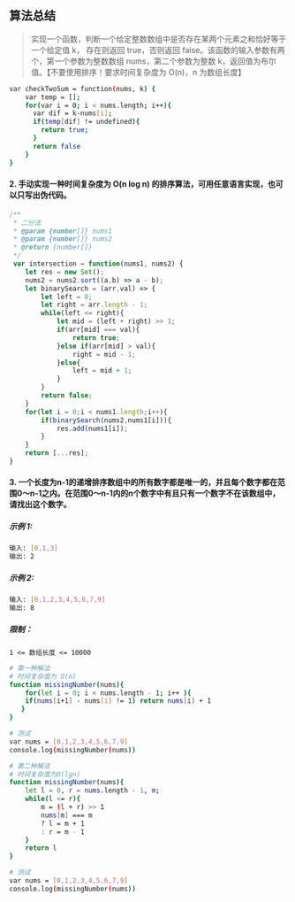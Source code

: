 ## 算法总结

>实现一个函数，判断一个给定整数数组中是否存在某两个元素之和恰好等于一个给定值 k，
 存在则返回 true，否则返回 false。该函数的输入参数有两个，第一个参数为整数数组 nums，第二个参数为整数 k，返回值为布尔值。【不要使用排序！要求时间复杂度为 O(n)，n 为数组长度】

```sh
var checkTwoSum = function(nums, k) {
    var temp = [];
    for(var i = 0; i < nums.length; i++){
      var dif = k-nums[i];
      if(temp[dif] != undefined){
        return true;
      }
      return false
    }
}
```
#### 2. 手动实现一种时间复杂度为 O(n log n) 的排序算法，可用任意语言实现，也可以只写出伪代码。

```javascript
/**
 * 二分法
 * @param {number[]} nums1
 * @param {number[]} nums2
 * @return {number[]}
 */
 var intersection = function(nums1, nums2) {
    let res = new Set();
    nums2 = nums2.sort((a,b) => a - b);
    let binarySearch = (arr,val) => {
        let left = 0;
        let right = arr.length - 1;
        while(left <= right){
            let mid = (left + right) >> 1;
            if(arr[mid] === val){
                return true;
            }else if(arr[mid] > val){
                right = mid - 1;
            }else{
                left = mid + 1;
            }
        }
        return false;
    }
    for(let i = 0;i < nums1.length;i++){
        if(binarySearch(nums2,nums1[i])){
            res.add(nums1[i]);
        }
    }
    return [...res];
}
```

#### 3. 一个长度为n-1的递增排序数组中的所有数字都是唯一的，并且每个数字都在范围0～n-1之内。在范围0～n-1内的n个数字中有且只有一个数字不在该数组中，请找出这个数字。

##### 示例 1:
```sh
输入: [0,1,3]
输出: 2
```

##### 示例 2:
```sh
输入: [0,1,2,3,4,5,6,7,9]
输出: 8
```

##### 限制：

`1 <= 数组长度 <= 10000`


```sh
# 第一种解法
# 时间复杂度为 O(n)
function missingNumber(nums){
	for(let i = 0; i < nums.length - 1; i++ ){
    if(nums[i+1] - nums[i] != 1) return nums[i] + 1
   }
}

# 测试
var nums = [0,1,2,3,4,5,6,7,9]
console.log(missingNumber(nums))
```

```sh
# 第二种解法
# 时间复杂度为O(lgn)
function missingNumber(nums){
	let l = 0, r = nums.length - 1, m;
	while(l <= r){
        m = (l + r) >> 1
        nums[m] === m 
        ? l = m + 1
        : r = m - 1
	}
	return l
}

# 测试
var nums = [0,1,2,3,4,5,6,7,9]
console.log(missingNumber(nums))
```